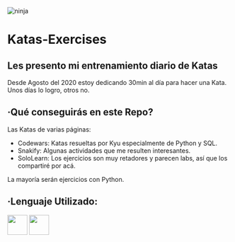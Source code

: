 ![ninja](https://github.com/Joycelili/Katas-Exercises/blob/main/output/ninja.gif)

<h1>Katas-Exercises</h1>

<h2>Les presento mi entrenamiento diario de Katas</h2>

Desde Agosto del 2020 estoy dedicando 30min al día para hacer una Kata. Unos días lo logro, otros no.

<h2>·Qué conseguirás en este Repo?</h2>

Las Katas de varias páginas:

- Codewars: Katas resueltas por Kyu especialmente de Python y SQL.
- Snakify: Algunas actividades que me resulten interesantes.
- SoloLearn: Los ejercicios son muy retadores y parecen labs, así que los compartiré por acá.

La mayoría serán ejercicios con Python.

<h2>·Lenguaje Utilizado:</h2>

<img height="45" src="https://cdn.svgporn.com/logos/python.svg">  <img height="45" src="https://cdn.svgporn.com/logos/mysql.svg">
